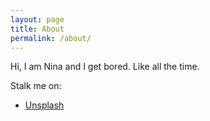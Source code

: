 ```yaml
---
layout: page
title: About
permalink: /about/
---
```


Hi, I am Nina and I get bored. Like all the time.

Stalk me on:
* [Unsplash](https://unsplash.com/@ninagetsbored)
